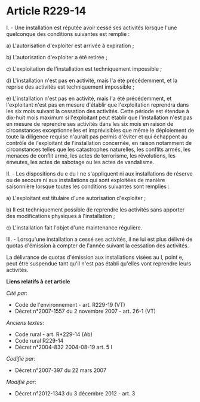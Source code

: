 # Article R229-14

I. - Une installation est réputée avoir cessé ses activités lorsque l'une quelconque des conditions suivantes est remplie : 

a) L'autorisation d'exploiter est arrivée à expiration ; 

b) L'autorisation d'exploiter a été retirée ; 

c) L'exploitation de l'installation est techniquement impossible ; 

d) L'installation n'est pas en activité, mais l'a été précédemment, et la reprise des activités est techniquement
impossible ; 

e) L'installation n'est pas en activité, mais l'a été précédemment, et l'exploitant n'est pas en mesure d'établir que
l'exploitation reprendra dans les six mois suivant la cessation des activités. Cette période est étendue à dix-huit mois
maximum si l'exploitant peut établir que l'installation n'est pas en mesure de reprendre ses activités dans les six mois en
raison de circonstances exceptionnelles et imprévisibles que même le déploiement de toute la diligence requise n'aurait pas
permis d'éviter et qui échappent au contrôle de l'exploitant de l'installation concernée, en raison notamment de
circonstances telles que les catastrophes naturelles, les conflits armés, les menaces de conflit armé, les actes de
terrorisme, les révolutions, les émeutes, les actes de sabotage ou les actes de vandalisme. 

II. - Les dispositions du e du I ne s'appliquent ni aux installations de réserve ou de secours ni aux installations qui sont
exploitées de manière saisonnière lorsque toutes les conditions suivantes sont remplies : 

a) L'exploitant est titulaire d'une autorisation d'exploiter ; 

b) Il est techniquement possible de reprendre les activités sans apporter des modifications physiques à l'installation ; 

c) L'installation fait l'objet d'une maintenance régulière. 

III. - Lorsqu'une installation a cessé ses activités, il ne lui est plus délivré de quotas d'émission à compter de l'année
suivant la cessation des activités. 

La délivrance de quotas d'émission aux installations visées au I, point e, peut être suspendue tant qu'il n'est pas établi
qu'elles vont reprendre leurs activités.

**Liens relatifs à cet article**

_Cité par_:

  - Code de l'environnement - art. R229-19 (VT)
  - Décret n°2007-1557 du 2 novembre 2007 - art. 26-1 (VT)

_Anciens textes_:

  - Code rural - art. R*229-14 (Ab)
  - Code rural R229-14
  - Décret n°2004-832 2004-08-19 art. 5 I

_Codifié par_:

  - Décret n°2007-397 du 22 mars 2007

_Modifié par_:

  - Décret n°2012-1343 du 3 décembre 2012 - art. 3
